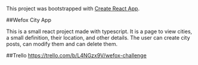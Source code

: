 This project was bootstrapped with [Create React App](https://github.com/facebook/create-react-app).

##Wefox City App

This is a small react project made with typescript. 
It is a page to view cities, a small definition, their location, and other details.
The user can create city posts, can modify them and can delete them.

##Trello
https://trello.com/b/L4NGzx9V/wefox-challenge
